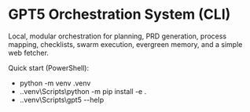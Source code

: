 # GPT5 Orchestration System (CLI)

Local, modular orchestration for planning, PRD generation, process mapping,
checklists, swarm execution, evergreen memory, and a simple web fetcher.

Quick start (PowerShell):
- python -m venv .venv
- .\.venv\Scripts\python -m pip install -e .
- .\.venv\Scripts\gpt5 --help

